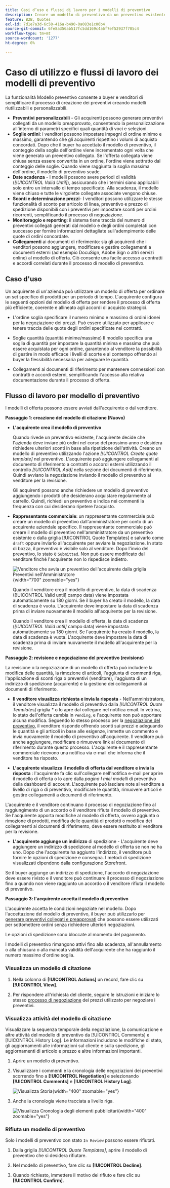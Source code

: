 ```yaml
---
title: Casi d’uso e flussi di lavoro per i modelli di preventivo
description: Creare un modello di preventivo da un preventivo esistente per semplificare la negoziazione dei preventivi per gli ordini ricorrenti.
feature: B2B, Quotes
exl-id: 7d1e7a3d-6c50-416a-b490-0a083e1c06b4
source-git-commit: 6fe8a356ab517fc5dd169c4a6f7ef52937f705c4
workflow-type: tm+mt
source-wordcount: '1277'
ht-degree: 0%

---
```


# Caso di utilizzo e flussi di lavoro dei modelli di preventivo

La funzionalità Modello preventivo consente a buyer e venditori di semplificare il processo di creazione dei preventivi creando modelli riutilizzabili e personalizzabili.

- **Preventivi personalizzabili** - Gli acquirenti possono generare preventivi collegati da un modello preapprovato, consentendo la personalizzazione all&#39;interno di parametri specifici quali quantità di voci e selezioni.
- **Soglie ordini**: i venditori possono impostare impegni di ordine minimo e massimo, garantendo che gli acquirenti rispettino i volumi di acquisto concordati. Dopo che il buyer ha accettato il modello di preventivo, il conteggio della soglia dell&#39;ordine viene incrementato ogni volta che viene generato un preventivo collegato. Se l&#39;offerta collegata viene chiusa senza essere convertita in un ordine, l&#39;ordine viene sottratto dal conteggio delle soglie. Quando viene raggiunta la soglia massima dell&#39;ordine, il modello di preventivo scade.
- **Date scadenza** - I modelli possono avere periodi di validità (*[!UICONTROL Valid Until]*), assicurando che i termini siano applicabili solo entro un intervallo di tempo specificato. Alla scadenza, il modello viene chiuso e tutte le virgolette collegate associate vengono chiuse.
- **Sconti e determinazione prezzi**- I venditori possono utilizzare le stesse funzionalità di sconto per articolo di linea, preventivo e prezzo di spedizione disponibili con i preventivi per impostare sconti per ordini ricorrenti, semplificando il processo di negoziazione.
- **Monitoraggio e reporting**: il sistema tiene traccia del numero di preventivi collegati generati dal modello e degli ordini completati con successo per fornire informazioni dettagliate sull&#39;adempimento delle quote di ordini concordate.
- **Collegamenti** ai documenti di riferimento: sia gli acquirenti che i venditori possono aggiungere, modificare e gestire collegamenti a documenti esterni (ad esempio DocuSign, Adobe Sign o altri servizi online) al modello di offerta. Ciò consente una facile accesso a contratti e accordi correlati durante il processo di modello di preventivo.

## Caso d&#39;uso

Un acquirente di un&#39;azienda può utilizzare un modello di offerta per ordinare un set specifico di prodotti per un periodo di tempo. L&#39;acquirente configura le seguenti opzioni del modello di offerta per rendere il processo di offerta più efficiente, coerente e allineato agli accordi di acquisto strategici.

- L&#39;ordine soglia specificare il numero minimo e massimo di ordini idonei per la negoziazione dei prezzi. Può essere utilizzato per applicare e tenere traccia delle quote degli ordini specificate nei contratti.

- Soglie quantità (quantità minime/massime) Il modello specifica una soglia di quantità per impostare la quantità minima e massima che può essere acquistata per ogni ordine, garantendo al venditore la possibilità di gestire in modo efficace i livelli di scorte e al contempo offrendo al buyer la flessibilità necessaria per adeguare le quantità.

- Collegamenti ai documenti di riferimento per mantenere connessioni con contratti e accordi esterni, semplificando l&#39;accesso alla relativa documentazione durante il processo di offerta.

## Flusso di lavoro per modello di preventivo

I modelli di offerta possono essere avviati dall&#39;acquirente o dal venditore.

**Passaggio 1: creazione del modello di citazione (Nuovo)**

- **L&#39;acquirente crea il modello di preventivo**

  Quando rivede un preventivo esistente, l&#39;acquirente decide che l&#39;azienda deve inviare più ordini nel corso del prossimo anno e desidera richiedere ulteriori sconti in base alla ripetizione dell&#39;attività. Creano un modello di preventivo utilizzando l&#39;azione *[!UICONTROL Create quote template]* nel preventivo. L&#39;acquirente può aggiungere collegamenti al documento di riferimento a contratti o accordi esterni utilizzando il controllo *[!UICONTROL Add]* nella sezione dei documenti di riferimento. Quindi avviano la negoziazione inviando il modello di preventivo al venditore per la revisione.

  Gli acquirenti possono anche richiedere un modello di preventivo aggiungendo i prodotti che desiderano acquistare regolarmente al carrello. Quindi, richiedi un preventivo e indica nei commenti la frequenza con cui desiderano ripetere l’acquisto.

- **Rappresentante commerciale**: un rappresentante commerciale può creare un modello di preventivo dall&#39;amministratore per conto di un acquirente aziendale specifico. Il rappresentante commerciale può creare il modello di preventivo nell&#39;amministratore da un preventivo esistente o dalla griglia [!UICONTROL Quote Templates] e salvarlo come `draft` oppure inviarlo all&#39;acquirente per avviare la negoziazione. In stato di bozza, il preventivo è visibile solo al venditore. Dopo l&#39;invio del preventivo, lo stato è `Submitted`. Non può essere modificato dal venditore finché l&#39;acquirente non lo rispedisce indietro.

  ![Venditore che avvia un preventivo dell&#39;acquirente dalla griglia Preventivi nell&#39;Amministratore](./assets/quote-template-create-from-grid.png){width="700" zoomable="yes"}

  Quando il venditore crea il modello di preventivo, la data di scadenza ([!UICONTROL Valid until] campo data) viene impostata automaticamente su 180 giorni. Se il buyer ha creato il modello, la data di scadenza è vuota.  L&#39;acquirente deve impostare la data di scadenza prima di inviare nuovamente il modello all&#39;acquirente per la revisione.

  Quando il venditore crea il modello di offerta, la data di scadenza (*[!UICONTROL Valid until]* campo data) viene impostata automaticamente su 180 giorni. Se l&#39;acquirente ha creato il modello, la data di scadenza è vuota.  L&#39;acquirente deve impostare la data di scadenza prima di inviare nuovamente il modello all&#39;acquirente per la revisione.

**Passaggio 2: revisione e negoziazione del preventivo (revisione)**

La revisione o la negoziazione di un modello di offerta può includere la modifica delle quantità, la rimozione di articoli, l&#39;aggiunta di commenti riga, l&#39;applicazione di sconti riga o preventivi (venditore), l&#39;aggiunta di un indirizzo di spedizione (acquirente) e la gestione dei collegamenti ai documenti di riferimento.

- **Il venditore visualizza richiesta e invia la risposta** - Nell&#39;amministratore, il venditore visualizza il modello di preventivo dalla *[!UICONTROL Quote Templates]* griglia * o lo apre dal collegare nel notifica email. In vetrina, lo stato dell&#39;offerta cambia in `Pending`, e l&#39;acquirente non può apportare alcuna modifica. Seguendo lo stesso processo per la [negoziazione del preventivo](quote-price-negotiation.md), il venditore risponde offrendo sconti sui prezzi e adeguando le quantità e gli articoli in base alle esigenze, immette un commento e invia nuovamente il modello di preventivo all&#39;acquirente. Il venditore può anche aggiungere, modificare o rimuovere link al documento di riferimento durante questo processo. L&#39;acquirente e il rappresentante commerciale ricevono una notifica via e-mail che informa che il venditore ha risposto.

- **L&#39;acquirente visualizza il modello di offerta dal venditore e invia la risposta** : l&#39;acquirente fa clic sull&#39;collegare nell&#39;notifica e-mail per aprire il modello di offerta o lo apre dalla _pagina I miei modelli_ di preventivo della dashboard di account. L&#39;acquirente può lasciare note al venditore a livello di riga o di preventivo, modificare le quantità, rimuovere articoli e gestire collegamenti a documenti di riferimento.

L&#39;acquirente e il venditore continuano il processo di negoziazione fino al raggiungimento di un accordo o il venditore rifiuta il modello di preventivo. Se l&#39;acquirente apporta modifiche al modello di offerta, ovvero aggiunta o rimozione di prodotti, modifica delle quantità di prodotti o modifica dei collegamenti ai documenti di riferimento, deve essere restituito al venditore per la revisione.

- **L&#39;acquirente aggiunge un indirizzo** di spedizione - L&#39;acquirente deve aggiungere un indirizzo di spedizione al modello di offerta se non ne ha uno. Dopo che l&#39;acquirente ha aggiunto l&#39;indirizzo, il venditore può fornire le opzioni di spedizione e consegna. I metodi di spedizione visualizzati dipendono dalla configurazione Storefront.

Se il buyer aggiunge un indirizzo di spedizione, l&#39;accordo di negoziazione deve essere rivisto e il venditore può continuare il processo di negoziazione fino a quando non viene raggiunto un accordo o il venditore rifiuta il modello di preventivo.

**Passaggio 3: l&#39;acquirente accetta il modello di preventivo**

L&#39;acquirente accetta le condizioni negoziate nel modello. Dopo l&#39;accettazione del modello di preventivo, il buyer può utilizzarlo per [generare preventivi collegati e preapprovati](account-dashboard-my-quote-templates.md#generate-a-linked-quote) che possono essere utilizzati per sottomettere ordini senza richiedere ulteriori negoziazioni.

Le opzioni di spedizione sono bloccate al momento del pagamento.

I modelli di preventivo rimangono attivi fino alla scadenza, all&#39;annullamento o alla chiusura o alla mancata validità dell&#39;acquirente che ha raggiunto il numero massimo d&#39;ordine soglia.

### Visualizza un modello di citazione

1. Nella colonna di **[!UICONTROL Actions]** un record, fare clic su **[!UICONTROL View]**.

1. Per rispondere all&#39;richiesta del cliente, seguire le istruzioni e iniziare lo stesso [processo di negoziazione](quote-price-negotiation.md) dei prezzi utilizzato per negoziare i preventivi.

### Visualizza attività del modello di citazione

Visualizzare la sequenza temporale della negoziazione, la comunicazione e altre attività del modello di preventivo da [!UICONTROL Comments] e [!UICONTROL History Log]. Le informazioni includono le modifiche di stato, gli aggiornamenti alle informazioni sul cliente e sulla spedizione, gli aggiornamenti di articolo e prezzo e altre informazioni importanti.

1. Aprire un modello di preventivo.

1. Visualizzare i commenti e la cronologia delle negoziazioni dei preventivi scorrendo fino a **[!UICONTROL Negotiation]** e selezionando **[!UICONTROL Comments]** e **[!UICONTROL History Log]**.

   ![Visualizza Storia](./assets/quote-view-history.png){width="400" zoomable="yes"}

1. Anche la cronologia viene tracciata a livello riga.

   ![Visualizza Cronologia degli elementi pubblicitari](./assets/quote-view-line-item-history.png){width="400" zoomable="yes"}

### Rifiuta un modello di preventivo

Solo i modelli di preventivo con stato `In Review` possono essere rifiutati.

1. Dalla griglia *[!UICONTROL Quote Templates]*, aprire il modello di preventivo che si desidera rifiutare.

1. Nel modello di preventivo, fare clic su **[!UICONTROL Decline]**.

1. Quando richiesto, immettere il motivo del rifiuto e fare clic su **[!UICONTROL Confirm]**.
